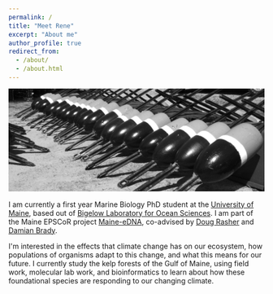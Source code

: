 ```yaml
---
permalink: /
title: "Meet Rene"
excerpt: "About me"
author_profile: true
redirect_from: 
  - /about/
  - /about.html
---
```





![buoys.](/images/bouyscropped.jpg)

I am currently a first year Marine Biology PhD student at the [University of Maine](https://https://umaine.edu/), based out of [Bigelow Laboratory for Ocean Sciences](https://www.bigelow.org//). I am part of the Maine EPSCoR project [Maine-eDNA](https://umaine.edu/edna/), co-advised by [Doug Rasher](https://www.bigelow.org/about/people/drasher.html) and [Damian Brady](https://umaine.edu/marine/people/damian-c-brady/).

I'm interested in the effects that climate change has on our ecosystem, how populations of organisms adapt to this change, and what this means for our future. I currently study the kelp forests of the Gulf of Maine, using field work, molecular lab work, and bioinformatics to learn about how these foundational species are responding to our changing climate. 